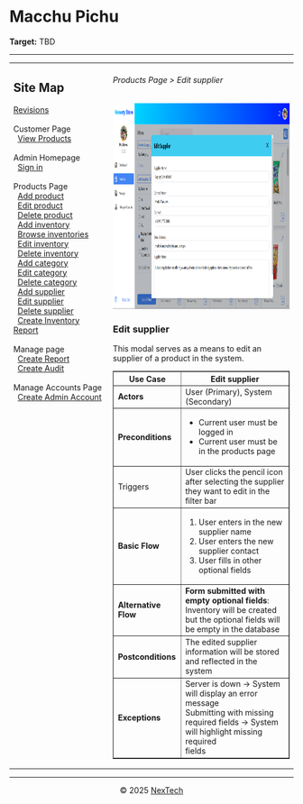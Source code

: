 # Macchu Pichu

**Target:** TBD

---

<table>
  <tr>
    <td valign="top" style="width: 35%;">
      <h2>Site Map</h2>
      <a href="../readme.md">Revisions</a><br><br>
      Customer Page<br>
            &nbsp;&nbsp;<a href="./docs/viewproducts.md">View Products</a><br><br>     
      Admin Homepage<br>
      &nbsp;&nbsp;<a href="./sign-in.md">Sign in</a><br><br>
      Products Page<br>
      &nbsp;&nbsp;<a href="./add-product.md">Add product</a><br>
      &nbsp;&nbsp;<a href="./edit-product.md">Edit product</a><br>
      &nbsp;&nbsp;<a href="./delete-product.md">Delete product</a><br>
      &nbsp;&nbsp;<a href="./add-inventory.md">Add inventory</a><br>
      &nbsp;&nbsp;<a href="./browse-inventories.md">Browse inventories</a><br>
      &nbsp;&nbsp;<a href="./edit-inventory.md">Edit inventory</a><br>
      &nbsp;&nbsp;<a href="./delete-inventory.md">Delete inventory</a><br>
      &nbsp;&nbsp;<a href="./add-category.md">Add category</a><br>
      &nbsp;&nbsp;<a href="./edit-category.md">Edit category</a><br>
      &nbsp;&nbsp;<a href="./delete-category.md">Delete category</a><br>
      &nbsp;&nbsp;<a href="./add-supplier.md">Add supplier</a><br>
      &nbsp;&nbsp;<a href="./edit-supplier.md">Edit supplier</a><br>
      &nbsp;&nbsp;<a href="./delete-supplier.md">Delete supplier</a><br>
      &nbsp;&nbsp;<a href="./create-inventory-report.md">Create Inventory Report</a><br><br>
      Manage page<br>
      &nbsp;&nbsp;<a href="./create-report.md">Create Report</a><br>
      &nbsp;&nbsp;<a href="./create-audit.md">Create Audit</a><br><br>
      Manage Accounts Page<br>
      &nbsp;&nbsp;<a href="./create-admin-account.md">Create Admin Account</a><br><br>
    </td>
    <td valign="top" >
      <h6> Products Page > Edit supplier </h6>
        <img src = "./mock-ups/edit-supplier.png" width='720' height='365'/>
      <h3>Edit supplier</h3>
      <p>This modal serves as a means to edit an supplier of a product in the system.</p>
      <table border="1">
        <tr>
          <th>Use Case</th>
          <th>Edit supplier</th>
        </tr>
        <tr>
          <td><b>Actors</b></td>
          <td>User (Primary), System (Secondary)</td>
        </tr>
        <tr>
          <td><b>Preconditions</b></td>
          <td><ul>
              <li>Current user must be logged in</li>
                <li>Current user must be in the products page</li>
          </ul>
          </td>
        </tr>
        <tr>
          <td>Triggers</td>
        <td>User clicks the pencil icon after selecting the supplier<br> 
          they want to edit in the filter bar</td></tr>
        <tr>
          <td><b>Basic Flow</b></td>
          <td>
            <ol>
              <li>User enters in the new supplier name</li>
              <li>User enters the new supplier contact</li>
              <li>User fills in other optional fields</li>
            </ol>
          </td>
        </tr>
        <tr>
          <td><b>Alternative Flow</b></td>
          <td>
            <strong>Form submitted with empty optional fields</strong>: Inventory will be created<br> but the optional fields will be empty in the database
          </td>
        </tr>
        <tr>
          <td><b>Postconditions</b></td>
          <td>
            The edited supplier information will be stored and reflected in the system
          </td>
        </tr>
        <tr>
          <td><b>Exceptions</b></td>
          <td>Server is down → System will display an error message<br>
          Submitting with missing required fields → System will highlight missing required <br>fields
          </td>
        </tr>
        </table>
    </td>
  </tr>
</table>

---

<div align="center">
  © 2025 <a href="#">NexTech</a>
</div>
